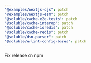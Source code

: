 ```yaml
---
"@examples/nextjs-cjs": patch
"@examples/nextjs-esm": patch
"@soluble/cache-e2e-tests": patch
"@soluble/cache-interop": patch
"@soluble/cache-ioredis": patch
"@soluble/cache-redis": patch
"@soluble/dsn-parser": patch
"@soluble/eslint-config-bases": patch
---
```


Fix release on npm
